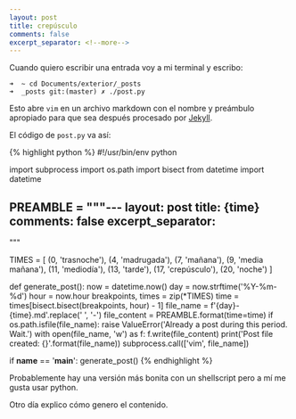 ```yaml
---
layout: post
title: crepúsculo
comments: false
excerpt_separator: <!--more-->
---
```


Cuando quiero escribir una entrada voy a mi terminal y escribo: 

```
➜  ~ cd Documents/exterior/_posts 
➜  _posts git:(master) ✗ ./post.py
```

Esto abre `vim` en un archivo markdown con el nombre y preámbulo apropiado para que sea después procesado por [Jekyll](http://jekyllrb.com).

El código de `post.py` va así:

{% highlight python %}
#!/usr/bin/env python

import subprocess
import os.path
import bisect
from datetime import datetime

PREAMBLE = """---
layout: post
title: {time}
comments: false
excerpt_separator: <!--more-->
---

"""

TIMES = [
    (0, 'trasnoche'),
    (4, 'madrugada'),
    (7, 'mañana'),
    (9, 'media mañana'),
    (11, 'mediodía'),
    (13, 'tarde'),
    (17, 'crepúsculo'),
    (20, 'noche')
]   


def generate_post():
    now = datetime.now()
    day = now.strftime('%Y-%m-%d')
    hour = now.hour
    breakpoints, times = zip(*TIMES)
    time = times[bisect.bisect(breakpoints, hour) - 1]
    file_name = f'{day}-{time}.md'.replace(' ', '-')
    file_content = PREAMBLE.format(time=time)
    if os.path.isfile(file_name):
        raise ValueError('Already a post during this period. Wait.')
    with open(file_name, 'w') as f:
        f.write(file_content)
    print('Post file created: {}'.format(file_name))
    subprocess.call(['vim', file_name])

if __name__ == '__main__':
    generate_post()
{% endhighlight %}

Probablemente hay una versión más bonita con un shellscript pero a mí me gusta usar python.

Otro día explico cómo genero el contenido. 
